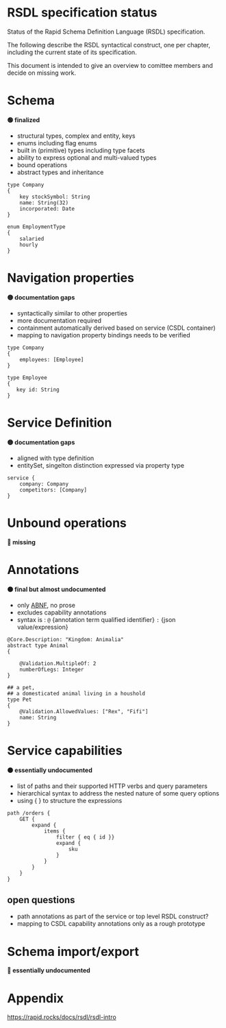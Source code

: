 
RSDL specification status
==============

Status of the Rapid Schema Definition Language (RSDL) specification.

The following describe the RSDL syntactical construct, one per chapter, including the current state of its specification.

This document is intended to give an overview to comittee members and decide on missing work.

# Schema 

**:green_circle: finalized**


- structural types, complex and entity, keys
- enums including flag enums
- built in (primitive) types including type facets
- ability to express optional and multi-valued types
- bound operations
- abstract types and inheritance 

```RSDL
type Company
{
    key stockSymbol: String
    name: String(32)
    incorporated: Date
}

enum EmploymentType
{
    salaried
    hourly
}
```




# Navigation properties 

**:yellow_circle: documentation gaps**

- syntactically similar to other properties
- more documentation required 
- containment automatically derived based on service (CSDL container)
- mapping to navigation property bindings needs to be verified
    
```RSDL
type Company
{    
    employees: [Employee]
}

type Employee
{
   key id: String
}
```




# Service Definition

**:yellow_circle: documentation gaps**

- aligned with type definition
- entitySet, singelton distinction expressed via property type

```RSDL
service {
    company: Company
    competitors: [Company]
}
```

# Unbound operations

**:red_circle: missing**

# Annotations 

**:orange_circle: final but almost undocumented**

- only [ABNF](https://rapid.rocks/docs/rsdl/rsdl-abnf#annotations), no prose  
- excludes capability annotations
- syntax is : `@` {annotation term qualified identifier} `:` {json value/expression}

```RSDL
@Core.Description: "Kingdom: Animalia"
abstract type Animal
{
  
    @Validation.MultipleOf: 2
    numberOfLegs: Integer
}

## a pet, 
## a domesticated animal living in a houshold
type Pet
{
    @Validation.AllowedValues: ["Rex", "Fifi"]
    name: String
}
```


# Service capabilities

**:orange_circle: essentially undocumented**

- list of paths and their supported HTTP verbs and query parameters
- hierarchical syntax to address the nested nature of some query options
- using { } to structure the expressions

```RSDL
path /orders {
    GET { 
        expand {
            items { 
                filter { eq { id }}
                expand { 
                    sku
                }
            }    
        }
    }
}

```


## open questions

- path annotations as part of the service or top level RSDL construct?
- mapping to CSDL capability annotations only as a rough prototype



# Schema import/export 

**:red_circle: essentially undocumented**


# Appendix

https://rapid.rocks/docs/rsdl/rsdl-intro

